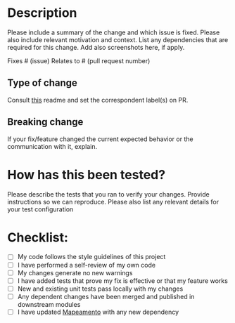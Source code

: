 # Description

Please include a summary of the change and which issue is fixed. Please also include relevant motivation and context. List any dependencies that are required for this change. Add also screenshots here, if apply.

Fixes # (issue)
Relates to # (pull request number)

## Type of change

Consult [this](https://www.notion.so/octatech/Conven-o-de-Commits-6e9ddde2c4e44cdc9c50e7a0ef42b18c#b34b7041baa24ed28d422cb20de9e744) readme and set the correspondent label(s) on PR.

## Breaking change

If your fix/feature changed the current expected behavior or the communication with it, explain.

# How has this been tested?

Please describe the tests that you ran to verify your changes. Provide instructions so we can reproduce. Please also list any relevant details for your test configuration

# Checklist:

- [ ] My code follows the style guidelines of this project
- [ ] I have performed a self-review of my own code
- [ ] My changes generate no new warnings
- [ ] I have added tests that prove my fix is effective or that my feature works
- [ ] New and existing unit tests pass locally with my changes
- [ ] Any dependent changes have been merged and published in downstream modules
- [ ] I have updated [Mapeamento](https://docs.google.com/spreadsheets/d/1i6yP07og51aktbzKs-YVXlsvB1gCGHKPxn06HspTNto) with any new dependency
